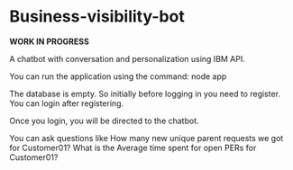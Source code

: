 # Business-visibility-bot
**WORK IN PROGRESS**

A chatbot with conversation and personalization using IBM API.

You can run the application using the command: node app

The database is empty. So initially before logging in you need to register.
You can login after registering.

Once you login, you will be directed to the chatbot.

You can ask questions like 
How many new unique parent requests we got for Customer01?
What is the Average time spent for open PERs for Customer01?


 
